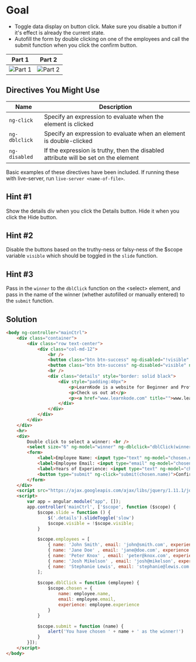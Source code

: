 # Goal
- Toggle data display on button click. Make sure you disable a button if it's effect is already the current state. 
- Autofill the form by double clicking on one of the employees and call the submit function when you click the confirm button.

Part 1 | Part 2
:----: | :----:
![Part 1](http://i.giphy.com/zQ3qRbCjj0nbG.gif "Part 1") | ![Part 2](http://i.giphy.com/4pHkfgCicvd7i.gif "Part 2")

## Directives You Might Use
|  Name  | Description |
| ------ | ----------- |
|`ng-click`| Specify an expression to evaluate when the element is clicked |
|`ng-dblclick`| Specify an expression to evaluate when an element is double-clicked |
|`ng-disabled`| If the expression is truthy, then the disabled attribute will be set on the element |


Basic examples of these directives have been included. If running these with live-server, run `live-server <name-of-file>`.

## Hint #1
Show the details div when you click the Details button. Hide it when you click the Hide button.

## Hint #2
Disable the buttons based on the truthy-ness or falsy-ness of the $scope variable `visible` which should be toggled in the `slide` function.

## Hint #3
Pass in the `winner` to the `dblClick` function on the \<select> element, and pass in the name of the winner (whether autofilled or manually entered) to the `submit` function.


## Solution
```html
<body ng-controller="mainCtrl">
	<div class="container">
		<div class="row text-center">
			<div class="col-md-12">
				<br />
				<button class="btn btn-success" ng-disabled="!visible" ng-click="slide()">Details</button>
				<button class="btn btn-success" ng-disabled="visible" ng-click="slide()">Hide</button>
				<br />
				<div class="details" style="border: solid black">
					<div style="padding:40px">
						<p>LearnKode is a website for Beginner and Professional to learn AngularJS step by step and the biggest advantage is that while learning you can experiment your code Online.</p>
						<p>Check us out at</p>
						<p><a href="www.learnkode.com" title="">www.learnkode.com</a> </p>
					</div>
				</div>
			</div>
		</div>
	</div>
	<hr>
	<div>
		Double click to select a winner: <br />
		<select size="6" ng-model="winner" ng-dblclick="dblClick(winner)" ng-options="employee as employee.name for employee in employees"></select>
		<form>
			<label>Employee Name: <input type="text" ng-model="chosen.name" required></label><br>
			<label>Employee Email: <input type="email" ng-model="chosen.email" required></label><br>
			<label>Years of Experience: <input type="text" ng-model="chosen.experience" required></label><br>
			<button type="submit" ng-click="submit(chosen.name)">Confirm Winner Selection</button>
		</form>
	</div>
	<script src="https://ajax.googleapis.com/ajax/libs/jquery/1.11.1/jquery.min.js"></script>
	<script>
		var app = angular.module("app", []);
		app.controller('mainCtrl', ['$scope', function ($scope) {
			$scope.slide = function () {
				$('.details').slideToggle('slow')
				$scope.visible = !$scope.visible;
			}

			$scope.employees = [
				{ name: 'John Smith', email: 'john@smith.com', experience: 4 },
				{ name: 'Jane Doe' , email: 'jane@doe.com', experience: 5},
				{ name: 'Peter Knox' , email: 'peter@knox.com', experience: 1},
				{ name: 'Josh Mikelson' , email: 'josh@mikelson', experience: 3} ,
				{ name: 'Stephanie Lewis', email: 'stephanie@lewis.com', experience: 4 }
			];
		
			$scope.dblClick = function (employee) {
				$scope.chosen = {
					name: employee.name,
					email: employee.email,
					experience: employee.experience
				}
			}

			$scope.submit = function (name) {
				alert('You have chosen ' + name + ' as the winner!')
			}
		}]);
	</script>
</body>
```
